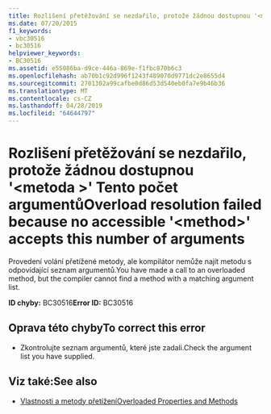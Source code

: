 ```yaml
---
title: Rozlišení přetěžování se nezdařilo, protože žádnou dostupnou '<method>' Tento počet argumentů
ms.date: 07/20/2015
f1_keywords:
- vbc30516
- bc30516
helpviewer_keywords:
- BC30516
ms.assetid: e55086ba-d9ce-446a-869e-f1fbc870b6c3
ms.openlocfilehash: ab70b1c92d996f1243f489070d9771dc2e8655d4
ms.sourcegitcommit: 2701302a99cafbe0d86d53d540eb0fa7e9b46b36
ms.translationtype: MT
ms.contentlocale: cs-CZ
ms.lasthandoff: 04/28/2019
ms.locfileid: "64644797"
---
```

# <a name="overload-resolution-failed-because-no-accessible-method-accepts-this-number-of-arguments"></a><span data-ttu-id="6ab0a-102">Rozlišení přetěžování se nezdařilo, protože žádnou dostupnou '\<metoda >' Tento počet argumentů</span><span class="sxs-lookup"><span data-stu-id="6ab0a-102">Overload resolution failed because no accessible '\<method>' accepts this number of arguments</span></span>
<span data-ttu-id="6ab0a-103">Provedení volání přetížené metody, ale kompilátor nemůže najít metodu s odpovídající seznam argumentů.</span><span class="sxs-lookup"><span data-stu-id="6ab0a-103">You have made a call to an overloaded method, but the compiler cannot find a method with a matching argument list.</span></span>  
  
 <span data-ttu-id="6ab0a-104">**ID chyby:** BC30516</span><span class="sxs-lookup"><span data-stu-id="6ab0a-104">**Error ID:** BC30516</span></span>  
  
## <a name="to-correct-this-error"></a><span data-ttu-id="6ab0a-105">Oprava této chyby</span><span class="sxs-lookup"><span data-stu-id="6ab0a-105">To correct this error</span></span>  
  
- <span data-ttu-id="6ab0a-106">Zkontrolujte seznam argumentů, které jste zadali.</span><span class="sxs-lookup"><span data-stu-id="6ab0a-106">Check the argument list you have supplied.</span></span>  
  
## <a name="see-also"></a><span data-ttu-id="6ab0a-107">Viz také:</span><span class="sxs-lookup"><span data-stu-id="6ab0a-107">See also</span></span>

- [<span data-ttu-id="6ab0a-108">Vlastnosti a metody přetížení</span><span class="sxs-lookup"><span data-stu-id="6ab0a-108">Overloaded Properties and Methods</span></span>](../../visual-basic/programming-guide/language-features/objects-and-classes/overloaded-properties-and-methods.md)
